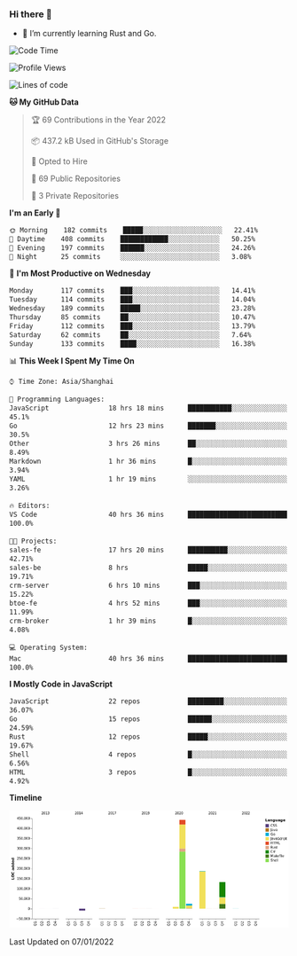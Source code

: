 ### Hi there 👋

- 🌱 I’m currently learning Rust and Go.

<!--START_SECTION:waka-->
![Code Time](http://img.shields.io/badge/Code%20Time-104%20hrs%202%20mins-blue)

![Profile Views](http://img.shields.io/badge/Profile%20Views-2-blue)

![Lines of code](https://img.shields.io/badge/From%20Hello%20World%20I%27ve%20Written-793%20Thousand%20lines%20of%20code-blue)

**🐱 My GitHub Data** 

> 🏆 69 Contributions in the Year 2022
 > 
> 📦 437.2 kB Used in GitHub's Storage 
 > 
> 💼 Opted to Hire
 > 
> 📜 69 Public Repositories 
 > 
> 🔑 3 Private Repositories  
 > 
**I'm an Early 🐤** 

```text
🌞 Morning    182 commits    █████░░░░░░░░░░░░░░░░░░░░   22.41% 
🌆 Daytime    408 commits    ████████████░░░░░░░░░░░░░   50.25% 
🌃 Evening    197 commits    ██████░░░░░░░░░░░░░░░░░░░   24.26% 
🌙 Night      25 commits     ░░░░░░░░░░░░░░░░░░░░░░░░░   3.08%

```
📅 **I'm Most Productive on Wednesday** 

```text
Monday       117 commits    ███░░░░░░░░░░░░░░░░░░░░░░   14.41% 
Tuesday      114 commits    ███░░░░░░░░░░░░░░░░░░░░░░   14.04% 
Wednesday    189 commits    █████░░░░░░░░░░░░░░░░░░░░   23.28% 
Thursday     85 commits     ██░░░░░░░░░░░░░░░░░░░░░░░   10.47% 
Friday       112 commits    ███░░░░░░░░░░░░░░░░░░░░░░   13.79% 
Saturday     62 commits     ██░░░░░░░░░░░░░░░░░░░░░░░   7.64% 
Sunday       133 commits    ████░░░░░░░░░░░░░░░░░░░░░   16.38%

```


📊 **This Week I Spent My Time On** 

```text
⌚︎ Time Zone: Asia/Shanghai

💬 Programming Languages: 
JavaScript               18 hrs 18 mins      ███████████░░░░░░░░░░░░░░   45.1% 
Go                       12 hrs 23 mins      ███████░░░░░░░░░░░░░░░░░░   30.5% 
Other                    3 hrs 26 mins       ██░░░░░░░░░░░░░░░░░░░░░░░   8.49% 
Markdown                 1 hr 36 mins        █░░░░░░░░░░░░░░░░░░░░░░░░   3.94% 
YAML                     1 hr 19 mins        ░░░░░░░░░░░░░░░░░░░░░░░░░   3.26%

🔥 Editors: 
VS Code                  40 hrs 36 mins      █████████████████████████   100.0%

🐱‍💻 Projects: 
sales-fe                 17 hrs 20 mins      ██████████░░░░░░░░░░░░░░░   42.71% 
sales-be                 8 hrs               █████░░░░░░░░░░░░░░░░░░░░   19.71% 
crm-server               6 hrs 10 mins       ███░░░░░░░░░░░░░░░░░░░░░░   15.22% 
btoe-fe                  4 hrs 52 mins       ███░░░░░░░░░░░░░░░░░░░░░░   11.99% 
crm-broker               1 hr 39 mins        █░░░░░░░░░░░░░░░░░░░░░░░░   4.08%

💻 Operating System: 
Mac                      40 hrs 36 mins      █████████████████████████   100.0%

```

**I Mostly Code in JavaScript** 

```text
JavaScript               22 repos            █████████░░░░░░░░░░░░░░░░   36.07% 
Go                       15 repos            ██████░░░░░░░░░░░░░░░░░░░   24.59% 
Rust                     12 repos            █████░░░░░░░░░░░░░░░░░░░░   19.67% 
Shell                    4 repos             █░░░░░░░░░░░░░░░░░░░░░░░░   6.56% 
HTML                     3 repos             █░░░░░░░░░░░░░░░░░░░░░░░░   4.92%

```


**Timeline**

![Chart not found](https://raw.githubusercontent.com/elton/elton/main/charts/bar_graph.png) 


 Last Updated on 07/01/2022
<!--END_SECTION:waka-->

<!--
**elton/elton** is a ✨ _special_ ✨ repository because its `README.md` (this file) appears on your GitHub profile.

Here are some ideas to get you started:

- 🔭 I’m currently working on ...
- 🌱 I’m currently learning ...
- 👯 I’m looking to collaborate on ...
- 🤔 I’m looking for help with ...
- 💬 Ask me about ...
- 📫 How to reach me: ...
- 😄 Pronouns: ...
- ⚡ Fun fact: ...
-->
